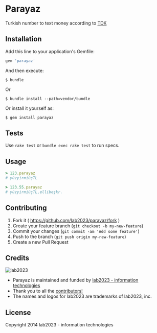 # Parayaz

Turkish number to text money according to [TDK][1000]

## Installation

Add this line to your application's Gemfile:

```ruby
gem 'parayaz'
```

And then execute:

    $ bundle

Or

    $ bundle install --path=vendor/bundle

Or install it yourself as:

    $ gem install parayaz

## Tests

Use `rake test` or `bundle exec rake test` to run specs.

## Usage
```ruby
> 123.parayaz
# yüzyirmiüçTL

> 123.55.parayaz
# yüzyirmiüçTL,ellibeşkr.
```

## Contributing

1. Fork it ( https://github.com/lab2023/parayaz/fork )
2. Create your feature branch (`git checkout -b my-new-feature`)
3. Commit your changes (`git commit -am 'Add some feature'`)
4. Push to the branch (`git push origin my-new-feature`)
5. Create a new Pull Request

## Credits

![lab2023](http://lab2023.com/assets/images/named-logo.png)

- Parayaz is maintained and funded by [lab2023 - information technologies](http://lab2023.com/)
- Thank you to all the [contributors!](../../graphs/contributors)
- The names and logos for lab2023 are trademarks of lab2023, inc.

## License

Copyright 2014 lab2023 - information technologies

[1000]: http://www.tdk.gov.tr/index.php?option=com_content&view=article&id=182:Sayilarin-s
